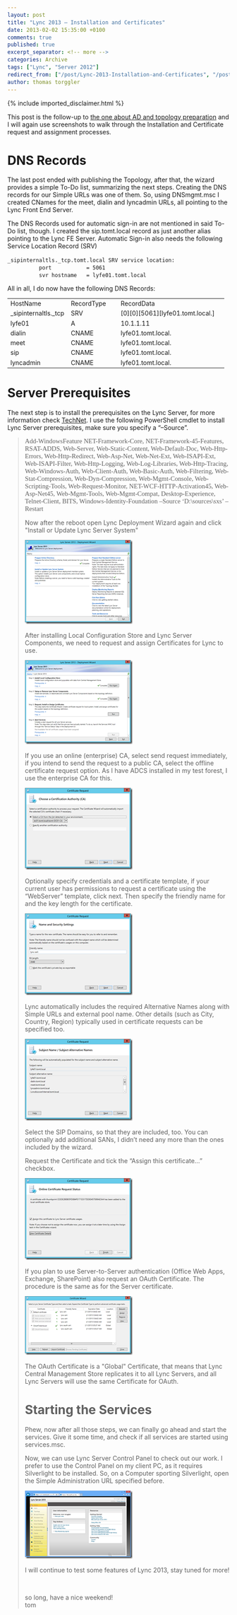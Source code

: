 ```yaml
---
layout: post
title: "Lync 2013 – Installation and Certificates"
date: 2013-02-02 15:35:00 +0100
comments: true
published: true
excerpt_separator: <!-- more -->
categories: Archive
tags: ["Lync", "Server 2012"]
redirect_from: ["/post/Lync-2013-Installation-and-Certificates", "/post/lync-2013-installation-and-certificates"]
author: thomas torggler
---
```

<!-- more -->
{% include imported_disclaimer.html %}
<p>This post is the follow-up to <a href="/post/Lync-2013-Prepare-AD-and-build-Topology.aspx" target="_blank">the one about AD and topology preparation</a> and I will again use screenshots to walk through the Installation and Certificate request and assignment processes.</p>  <h1>DNS Records</h1>  <p>The last post ended with publishing the Topology, after that, the wizard provides a simple To-Do list, summarizing the next steps. Creating the DNS records for our Simple URLs was one of them. So, using DNSmgmt.msc I created CNames for the meet, dialin and lyncadmin URLs, all pointing to the Lync Front End Server.</p>  <p>The DNS Records used for automatic sign-in are not mentioned in said To-Do list, though. I created the sip.tomt.local record as just another alias pointing to the Lync FE Server. Automatic Sign-in also needs the following Service Location Record (SRV)</p>  <p><code>_sipinternaltls._tcp.tomt.local SRV service location:     <br />&#160;&#160;&#160;&#160;&#160;&#160;&#160;&#160;&#160; port&#160;&#160;&#160;&#160;&#160;&#160;&#160;&#160;&#160;&#160; = 5061      <br />&#160;&#160;&#160;&#160;&#160;&#160;&#160;&#160;&#160; svr hostname&#160;&#160; = lyfe01.tomt.local</code></p>  <p>All in all, I do now have the following DNS Records:</p>  <table cellspacing="0" cellpadding="2" width="452" border="0"><tbody>     <tr>       <td valign="top" width="123">HostName</td>        <td valign="top" width="99">RecordType</td>        <td valign="top" width="228">RecordData</td>     </tr>      <tr>       <td valign="top" width="123">_sipinternaltls._tcp</td>        <td valign="top" width="99">SRV</td>        <td valign="top" width="228">[0][0][5061][lyfe01.tomt.local.]</td>     </tr>      <tr>       <td valign="top" width="123">lyfe01</td>        <td valign="top" width="99">A</td>        <td valign="top" width="228">10.1.1.11</td>     </tr>      <tr>       <td valign="top" width="123">dialin</td>        <td valign="top" width="99">CNAME</td>        <td valign="top" width="228">lyfe01.tomt.local.</td>     </tr>      <tr>       <td valign="top" width="123">meet</td>        <td valign="top" width="99">CNAME</td>        <td valign="top" width="228">lyfe01.tomt.local.</td>     </tr>      <tr>       <td valign="top" width="123">sip</td>        <td valign="top" width="99">CNAME</td>        <td valign="top" width="228">lyfe01.tomt.local.</td>     </tr>      <tr>       <td valign="top" width="123">lyncadmin</td>        <td valign="top" width="99">CNAME</td>        <td valign="top" width="228">lyfe01.tomt.local.</td>     </tr>   </tbody></table>  <h1>Server Prerequisites</h1>  <p>The next step is to install the prerequisites on the Lync Server, for more information check <a href="http://technet.microsoft.com/en-us/library/gg398588.aspx" target="_blank">TechNet</a>. I use the following PowerShell cmdlet to install Lync Server prerequisites, make sure you specify a “–Source”.</p>  <blockquote>   <p style="font-size: 11pt; font-family: calibri; margin: 0in"><span lang="de">Add-WindowsFeature </span><span lang="en-US">NET-Framework-Core, NET-Framework-45-Features, RSAT-ADDS, Web-Server, Web-Static-Content, Web-Default-Doc, Web-Http-Errors, Web-Http-Redirect, Web-Asp-Net, Web-Net-Ext, Web-ISAPI-Ext, Web-ISAPI-Filter, Web-Http-Logging, Web-Log-Libraries, Web-Http-Tracing, Web-Windows-Auth, Web-Client-Auth, Web-Basic-Auth, Web-Filtering, Web-Stat-Compression, Web-Dyn-Compression, Web-Mgmt-Console, Web-Scripting-Tools, Web-Request-Monitor, NET-WCF-HTTP-Activation45, Web-Asp-Net45, Web-Mgmt-Tools, Web-Mgmt-Compat, Desktop-Experience, Telnet-Client, BITS, Windows-Identity-Foundation –Source ‘D:\sources\sxs’ –Restart</span></code></p>  <p>Now after the reboot open Lync Deployment Wizard again and click &quot;Install or Update Lync Server System&quot;</p>  <p><a href="/assets/clip_image001_5.png"><img title="clip_image001" style="border-top: 0px; border-right: 0px; border-bottom: 0px; border-left: 0px; display: inline" border="0" alt="clip_image001" src="/assets/clip_image001_thumb_5.png" width="244" height="190" /></a></p>  <p>After installing Local Configuration Store and Lync Server Components, we need to request and assign Certificates for Lync to use.</p>  <p><a href="/assets/clip_image002_3.png"><img title="clip_image002" style="border-top: 0px; border-right: 0px; border-bottom: 0px; border-left: 0px; display: inline" border="0" alt="clip_image002" src="/assets/clip_image002_thumb_3.png" width="244" height="190" /></a></p>  <p>If you use an online (enterprise) CA, select send request immediately, if you intend to send the request to a public CA, select the offline certificate request option. As I have ADCS installed in my test forest, I use the enterprise CA for this.</p>  <p><a href="/assets/clip_image004_2.png"><img title="clip_image004" style="border-top: 0px; border-right: 0px; border-bottom: 0px; border-left: 0px; display: inline" border="0" alt="clip_image004" src="/assets/clip_image004_thumb_2.png" width="244" height="185" /></a></p>  <p>Optionally specify credentials and a certificate template, if your current user has permissions to request a certificate using the “WebServer” template, click next. Then specify the friendly name for and the key length for the certificate.</p>  <p><a href="/assets/clip_image005_2.png"><img title="clip_image005" style="border-top: 0px; border-right: 0px; border-bottom: 0px; border-left: 0px; display: inline" border="0" alt="clip_image005" src="/assets/clip_image005_thumb_2.png" width="244" height="185" /></a></p>  <p>Lync automatically includes the required Alternative Names along with Simple URLs and external pool name. Other details (such as City, Country, Region) typically used in certificate requests can be specified too.</p>  <p><a href="/assets/clip_image006_1.png"><img title="clip_image006" style="border-top: 0px; border-right: 0px; border-bottom: 0px; border-left: 0px; display: inline" border="0" alt="clip_image006" src="/assets/clip_image006_thumb_1.png" width="244" height="185" /></a></p>  <p>Select the SIP Domains, so that they are included, too. You can optionally add additional SANs, I didn’t need any more than the ones included by the wizard.</p>  <p>Request the Certificate and tick the “Assign this certificate…” checkbox.</p>  <p><a href="/assets/clip_image007_2.png"><img title="clip_image007" style="border-top: 0px; border-right: 0px; border-bottom: 0px; border-left: 0px; display: inline" border="0" alt="clip_image007" src="/assets/clip_image007_thumb_2.png" width="244" height="185" /></a></p>  <p>If you plan to use Server-to-Server authentication (Office Web Apps, Exchange, SharePoint) also request an OAuth Certificate. The procedure is the same as for the Server certificate.</p>  <p><a href="/assets/clip_image008_2.png"><img title="clip_image008" style="border-top: 0px; border-right: 0px; border-bottom: 0px; border-left: 0px; display: inline" border="0" alt="clip_image008" src="/assets/clip_image008_thumb_2.png" width="244" height="133" /></a></p>  <p>The OAuth Certificate is a &quot;Global&quot; Certificate, that means that Lync Central Management Store replicates it to all Lync Servers, and all Lync Servers will use the same Certificate for OAuth.</p>  <h1>Starting the Services</h1>  <p>Phew, now after all those steps, we can finally go ahead and start the services. Give it some time, and check if all services are started using services.msc.</p>  <p>Now, we can use Lync Server Control Panel to check out our work. I prefer to use the Control Panel on my client PC, as it requires Silverlight to be installed. So, on a Computer sporting Silverlight, open the Simple Administration URL specified before.</p>  <p><a href="/assets/image_492.png"><img title="image" style="border-top: 0px; border-right: 0px; border-bottom: 0px; border-left: 0px; display: inline" border="0" alt="image" src="/assets/image_thumb_490.png" width="244" height="154" /></a> </p>  <p>I will continue to test some features of Lync 2013, stay tuned for more!</p>  <p>&#160;</p>  <p>so long, have a nice weekend!   <br />tom</p>
